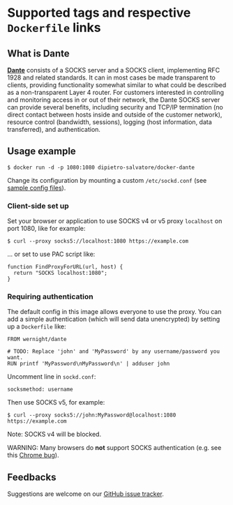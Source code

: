 Supported tags and respective `Dockerfile` links
================================================


What is Dante
-------------

[**Dante**](http://www.inet.no/dante/index.html) consists of a SOCKS server and a SOCKS client, implementing RFC 1928 and related standards. It can in most cases be made transparent to clients, providing functionality somewhat similar to what could be described as a non-transparent Layer 4 router. For customers interested in controlling and monitoring access in or out of their network, the Dante SOCKS server can provide several benefits, including security and TCP/IP termination (no direct contact between hosts inside and outside of the customer network), resource control (bandwidth, sessions), logging (host information, data transferred), and authentication.


Usage example
-------------

    $ docker run -d -p 1080:1080 dipietro-salvatore/docker-dante

Change its configuration by mounting a custom `/etc/sockd.conf`
(see [sample config files](http://www.inet.no/dante/doc/latest/config/server.html)).


### Client-side set up

Set your browser or application to use SOCKS v4 or v5 proxy `localhost` on port 1080,
like for example:

    $ curl --proxy socks5://localhost:1080 https://example.com

... or set to use PAC script like:

    function FindProxyForURL(url, host) {
      return "SOCKS localhost:1080";
    }


### Requiring authentication

The default config in this image allows everyone to use the proxy. You can add a simple authentication (which will send data unencrypted) by setting up a `Dockerfile` like:

    FROM wernight/dante

    # TODO: Replace 'john' and 'MyPassword' by any username/password you want.
    RUN printf 'MyPassword\nMyPassword\n' | adduser john

Uncomment line in `sockd.conf`:

    socksmethod: username

Then use SOCKS v5, for example:

    $ curl --proxy socks5://john:MyPassword@localhost:1080 https://example.com

Note: SOCKS v4 will be blocked.

WARNING: Many browsers do **not** support SOCKS authentication (e.g. see this [Chrome bug](https://bugs.chromium.org/p/chromium/issues/detail?id=256785)).


Feedbacks
---------

Suggestions are welcome on our [GitHub issue tracker](https://github.com/wernight/docker-dante/issues).
